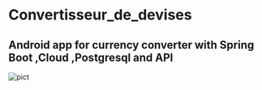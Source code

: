 # Convertisseur_de_devises
## Android app for currency converter with Spring Boot ,Cloud ,Postgresql and API
![pict](https://user-images.githubusercontent.com/114807981/209305487-817c5df2-3d13-4eeb-9691-393cfe0b543a.PNG)
